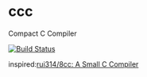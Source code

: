 # ccc
Compact C Compiler

[![Build Status](https://travis-ci.org/AtsushiSakai/ccc.svg?branch=master)](https://travis-ci.org/AtsushiSakai/ccc)

inspired:[rui314/8cc: A Small C Compiler](https://github.com/rui314/8cc) 
